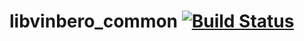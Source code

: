 # libvinbero_common [![Build Status](https://travis-ci.org/vinbero/libvinbero_common.svg?branch=master)](https://travis-ci.org/vinbero/libvinbero_common)
